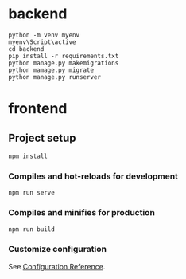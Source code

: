 # backend

```shell
python -m venv myenv
myenv\Script\active
cd backend
pip install -r requirements.txt
python manage.py makemigrations
python mamage.py migrate
python manage.py runserver
```

# frontend

## Project setup

```
npm install
```

### Compiles and hot-reloads for development

```
npm run serve
```

### Compiles and minifies for production

```
npm run build
```

### Customize configuration

See [Configuration Reference](https://cli.vuejs.org/config/).
